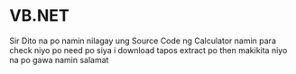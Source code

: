# VB.NET
Sir Dito na po namin nilagay ung
Source Code ng Calculator namin 
para check niyo po need po siya i
download tapos extract po then makikita
niyo na po gawa namin salamat
